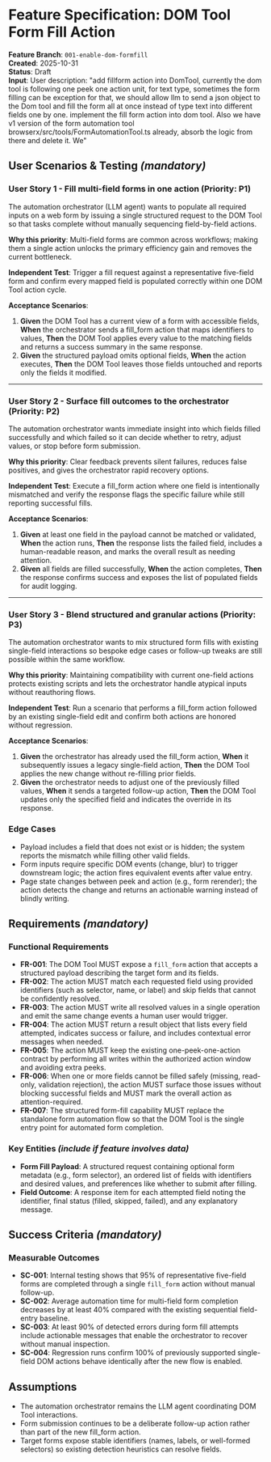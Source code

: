 # Feature Specification: DOM Tool Form Fill Action

**Feature Branch**: `001-enable-dom-formfill`  
**Created**: 2025-10-31  
**Status**: Draft  
**Input**: User description: "add fillform action into DomTool, currently the dom tool is following one peek one action unit, for text type, sometimes the form filling can be exception for that, we should allow llm to send a json object to the Dom tool and fill the form all at once instead of type text into different fields one by one. implement the fill form action into dom tool. Also we have v1 version of the form automation tool browserx/src/tools/FormAutomationTool.ts already, absorb the logic from there and delete it. We"

## User Scenarios & Testing *(mandatory)*

### User Story 1 - Fill multi-field forms in one action (Priority: P1)

The automation orchestrator (LLM agent) wants to populate all required inputs on a web form by issuing a single structured request to the DOM Tool so that tasks complete without manually sequencing field-by-field actions.

**Why this priority**: Multi-field forms are common across workflows; making them a single action unlocks the primary efficiency gain and removes the current bottleneck.

**Independent Test**: Trigger a fill request against a representative five-field form and confirm every mapped field is populated correctly within one DOM Tool action cycle.

**Acceptance Scenarios**:

1. **Given** the DOM Tool has a current view of a form with accessible fields, **When** the orchestrator sends a fill_form action that maps identifiers to values, **Then** the DOM Tool applies every value to the matching fields and returns a success summary in the same response.
2. **Given** the structured payload omits optional fields, **When** the action executes, **Then** the DOM Tool leaves those fields untouched and reports only the fields it modified.

---

### User Story 2 - Surface fill outcomes to the orchestrator (Priority: P2)

The automation orchestrator wants immediate insight into which fields filled successfully and which failed so it can decide whether to retry, adjust values, or stop before form submission.

**Why this priority**: Clear feedback prevents silent failures, reduces false positives, and gives the orchestrator rapid recovery options.

**Independent Test**: Execute a fill_form action where one field is intentionally mismatched and verify the response flags the specific failure while still reporting successful fills.

**Acceptance Scenarios**:

1. **Given** at least one field in the payload cannot be matched or validated, **When** the action runs, **Then** the response lists the failed field, includes a human-readable reason, and marks the overall result as needing attention.
2. **Given** all fields are filled successfully, **When** the action completes, **Then** the response confirms success and exposes the list of populated fields for audit logging.

---

### User Story 3 - Blend structured and granular actions (Priority: P3)

The automation orchestrator wants to mix structured form fills with existing single-field interactions so bespoke edge cases or follow-up tweaks are still possible within the same workflow.

**Why this priority**: Maintaining compatibility with current one-field actions protects existing scripts and lets the orchestrator handle atypical inputs without reauthoring flows.

**Independent Test**: Run a scenario that performs a fill_form action followed by an existing single-field edit and confirm both actions are honored without regression.

**Acceptance Scenarios**:

1. **Given** the orchestrator has already used the fill_form action, **When** it subsequently issues a legacy single-field action, **Then** the DOM Tool applies the new change without re-filling prior fields.
2. **Given** the orchestrator needs to adjust one of the previously filled values, **When** it sends a targeted follow-up action, **Then** the DOM Tool updates only the specified field and indicates the override in its response.

### Edge Cases

- Payload includes a field that does not exist or is hidden; the system reports the mismatch while filling other valid fields.
- Form inputs require specific DOM events (change, blur) to trigger downstream logic; the action fires equivalent events after value entry.
- Page state changes between peek and action (e.g., form rerender); the action detects the change and returns an actionable warning instead of blindly writing.

## Requirements *(mandatory)*

### Functional Requirements

- **FR-001**: The DOM Tool MUST expose a `fill_form` action that accepts a structured payload describing the target form and its fields.
- **FR-002**: The action MUST match each requested field using provided identifiers (such as selector, name, or label) and skip fields that cannot be confidently resolved.
- **FR-003**: The action MUST write all resolved values in a single operation and emit the same change events a human user would trigger.
- **FR-004**: The action MUST return a result object that lists every field attempted, indicates success or failure, and includes contextual error messages when needed.
- **FR-005**: The action MUST keep the existing one-peek-one-action contract by performing all writes within the authorized action window and avoiding extra peeks.
- **FR-006**: When one or more fields cannot be filled safely (missing, read-only, validation rejection), the action MUST surface those issues without blocking successful fields and MUST mark the overall action as attention-required.
- **FR-007**: The structured form-fill capability MUST replace the standalone form automation flow so that the DOM Tool is the single entry point for automated form completion.

### Key Entities *(include if feature involves data)*

- **Form Fill Payload**: A structured request containing optional form metadata (e.g., form selector), an ordered list of fields with identifiers and desired values, and preferences like whether to submit after filling.
- **Field Outcome**: A response item for each attempted field noting the identifier, final status (filled, skipped, failed), and any explanatory message.

## Success Criteria *(mandatory)*

### Measurable Outcomes

- **SC-001**: Internal testing shows that 95% of representative five-field forms are completed through a single `fill_form` action without manual follow-up.
- **SC-002**: Average automation time for multi-field form completion decreases by at least 40% compared with the existing sequential field-entry baseline.
- **SC-003**: At least 90% of detected errors during form fill attempts include actionable messages that enable the orchestrator to recover without manual inspection.
- **SC-004**: Regression runs confirm 100% of previously supported single-field DOM actions behave identically after the new flow is enabled.

## Assumptions

- The automation orchestrator remains the LLM agent coordinating DOM Tool interactions.
- Form submission continues to be a deliberate follow-up action rather than part of the new fill_form action.
- Target forms expose stable identifiers (names, labels, or well-formed selectors) so existing detection heuristics can resolve fields.
